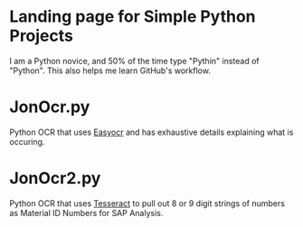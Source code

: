 # Landing page for Simple Python Projects
I am a Python novice, and 50% of the time type "Pythin" instead of "Python".
This also helps me learn GitHub's workflow.


# JonOcr.py
Python OCR that uses [Easyocr](https://github.com/JaidedAI/EasyOCR) and has exhaustive details explaining what is occuring.


# JonOcr2.py
Python OCR that uses [Tesseract](https://github.com/tesseract-ocr/tesseract) to pull out 8 or 9 digit strings of numbers as Material ID Numbers for SAP Analysis.
